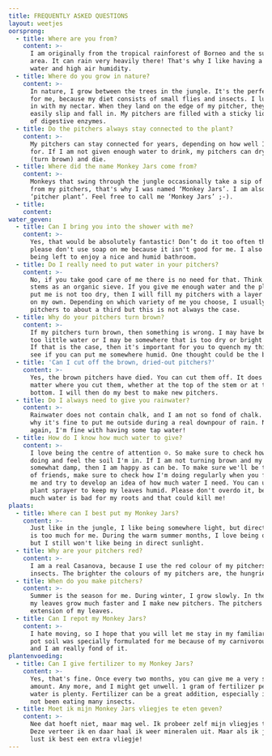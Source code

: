 ```yaml
---
title: FREQUENTLY ASKED QUESTIONS
layout: weetjes
oorsprong:
  - title: Where are you from?
    content: >-
      I am originally from the tropical rainforest of Borneo and the surrounding
      area. It can rain very heavily there! That's why I like having a lot of
      water and high air humidity.
  - title: Where do you grow in nature?
    content: >-
      In nature, I grow between the trees in the jungle. It's the perfect place
      for me, because my diet consists of small flies and insects. I lure them
      in with my nectar. When they land on the edge of my pitcher, they can
      easily slip and fall in. My pitchers are filled with a sticky liquid full
      of digestive enzymes.
  - title: Do the pitchers always stay connected to the plant?
    content: >-
      My pitchers can stay connected for years, depending on how well I am cared
      for. If I am not given enough water to drink, my pitchers can dry out
      (turn brown) and die.
  - title: Where did the name Monkey Jars come from?
    content: >-
      Monkeys that swing through the jungle occasionally take a sip of water
      from my pitchers, that's why I was named ‘Monkey Jars’. I am also called
      ‘pitcher plant’. Feel free to call me ‘Monkey Jars’ ;-).
  - title:
    content:
water_geven:
  - title: Can I bring you into the shower with me?
    content: >-
      Yes, that would be absolutely fantastic! Don’t do it too often though and
      please don't use soap on me because it isn't good for me. I also love
      being left to enjoy a nice and humid bathroom.
  - title: Do I really need to put water in your pitchers?
    content: >-
      No, if you take good care of me there is no need for that. Think of my
      stems as an organic sieve. If you give me enough water and the place you
      put me is not too dry, then I will fill my pitchers with a layer of water
      on my own. Depending on which variety of me you choose, I usually fill my
      pitchers to about a third but this is not always the case.
  - title: Why do your pitchers turn brown?
    content: >-
      If my pitchers turn brown, then something is wrong. I may have been given
      too little water or I may be somewhere that is too dry or bright for me.
      If that is the case, then it's important for you to quench my thirst or
      see if you can put me somewhere humid. One thought could be the bathroom!
  - title: 'Can I cut off the brown, dried-out pitchers?'
    content: >-
      Yes, the brown pitchers have died. You can cut them off. It does not
      matter where you cut them, whether at the top of the stem or at the
      bottom. I will then do my best to make new pitchers.
  - title: Do I always need to give you rainwater?
    content: >-
      Rainwater does not contain chalk, and I am not so fond of chalk. That's
      why it's fine to put me outside during a real downpour of rain. Now and
      again, I'm fine with having some tap water!
  - title: How do I know how much water to give?
    content: >-
      I love being the centre of attention ☺. So make sure to check how I'm
      doing and feel the soil I'm in. If I am not turning brown and my soil is
      somewhat damp, then I am happy as can be. To make sure we'll be the best
      of friends, make sure to check how I'm doing regularly when you first get
      me and try to develop an idea of how much water I need. You can use a
      plant sprayer to keep my leaves humid. Please don't overdo it, because too
      much water is bad for my roots and that could kill me!
plaats:
  - title: Where can I best put my Monkey Jars?
    content: >-
      Just like in the jungle, I like being somewhere light, but direct sunlight
      is too much for me. During the warm summer months, I love being outdoors
      but I still won't like being in direct sunlight.
  - title: Why are your pitchers red?
    content: >-
      I am a real Casanova, because I use the red colour of my pitchers to lure
      insects. The brighter the colours of my pitchers are, the hungrier I am!
  - title: When do you make pitchers?
    content: >-
      Summer is the season for me. During winter, I grow slowly. In the summer,
      my leaves grow much faster and I make new pitchers. The pitchers are an
      extension of my leaves.
  - title: Can I repot my Monkey Jars?
    content: >-
      I hate moving, so I hope that you will let me stay in my familiar pot. The
      pot soil was specially formulated for me because of my carnivorous nature,
      and I am really fond of it.
plantenvoeding:
  - title: Can I give fertilizer to my Monkey Jars?
    content: >-
      Yes, that's fine. Once every two months, you can give me a very small
      amount. Any more, and I might get unwell. 1 gram of fertilizer per litre
      water is plenty. Fertilizer can be a great addition, especially if I have
      not been eating many insects.
  - title: Moet ik mijn Monkey Jars vliegjes te eten geven?
    content: >-
      Nee dat hoeft niet, maar mag wel. Ik probeer zelf mijn vliegjes te vangen.
      Deze verteer ik en daar haal ik weer mineralen uit. Maar als ik jarig ben,
      lust ik best een extra vliegje!
---
```


